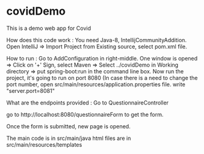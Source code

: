 # covidDemo
This is a demo web app for Covid

How does this code work :
You need Java-8, IntellijCommunityAddition.
Open IntelliJ => Import Project from Existing source, select pom.xml file.

How to run : Go to AddConfiguration in right-middle. One window is opened => Click on '+' Sign, select Maven => Select ../covidDemo in Working directory => put spring-boot:run in the command line box.
Now run the project, it's going to run on port 8080 (In case there is a need to change the port number, open src/main/resources/application.properties file. write "server.port=8081" 

What are the endpoints provided : Go to QuestionnaireController

go to http://localhost:8080/questionnaireForm to get the form.

Once the form is submitted, new page is opened.

The main code is in src/main/java
html files are in src/main/resources/templates

